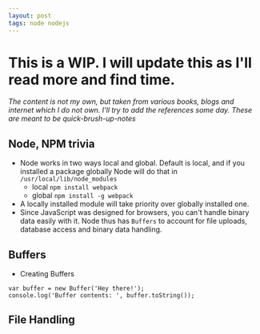 ```yaml
---
layout: post
tags: node nodejs
---
```


# **This is a WIP**. I will update this as I'll read more and find time.

_The content is not my own, but taken from various books, blogs and internet which I do not own. I'll try to add the references some day. These are meant to be quick-brush-up-notes_

## Node, NPM trivia ##

- Node works in two ways local and global. Default is local, and if you installed a package globally Node will do that in `/usr/local/lib/node_modules`
  - local ```npm install webpack```
  - global ```npm install -g webpack```
- A locally installed module will take priority over globally installed one.
- Since JavaScript was designed for browsers, you can't handle binary data easily with it. Node thus has `Buffers` to account for file uploads, database access and binary data handling.

## Buffers ##

- Creating Buffers

```
var buffer = new Buffer('Hey there!');
console.log('Buffer contents: ', buffer.toString());
```

## File Handling ##
